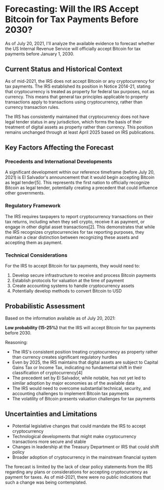 # Forecasting: Will the IRS Accept Bitcoin for Tax Payments Before 2030?

As of July 20, 2021, I'll analyze the available evidence to forecast whether the US Internal Revenue Service will officially accept Bitcoin for tax payments before January 1, 2030.

## Current Status and Historical Context

As of mid-2021, the IRS does not accept Bitcoin or any cryptocurrency for tax payments. The IRS established its position in Notice 2014-21, stating that cryptocurrency is treated as property for federal tax purposes, not as currency. This means that general tax principles applicable to property transactions apply to transactions using cryptocurrency, rather than currency transaction rules.

The IRS has consistently maintained that cryptocurrency does not have legal tender status in any jurisdiction, which forms the basis of their treatment of digital assets as property rather than currency. This position remains unchanged through at least April 2025 based on IRS publications.

## Key Factors Affecting the Forecast

### Precedents and International Developments

A significant development within our reference timeframe (before July 20, 2021) is El Salvador's announcement that it would begin accepting Bitcoin as legal tender[5]. This represents the first nation to officially recognize Bitcoin as legal tender, potentially creating a precedent that could influence other governments.

### Regulatory Framework

The IRS requires taxpayers to report cryptocurrency transactions on their tax returns, including when they sell crypto, receive it as payment, or engage in other digital asset transactions[2]. This demonstrates that while the IRS recognizes cryptocurrencies for tax reporting purposes, they maintain a clear distinction between recognizing these assets and accepting them as payment.

### Technical Considerations

For the IRS to accept Bitcoin for tax payments, they would need to:
1. Develop secure infrastructure to receive and process Bitcoin payments
2. Establish protocols for valuation at the time of payment
3. Create accounting systems to handle cryptocurrency assets
4. Potentially develop methods to convert Bitcoin to USD

## Probabilistic Assessment

Based on the information available as of July 20, 2021:

**Low probability (15-25%)** that the IRS will accept Bitcoin for tax payments before 2030.

Reasoning:
- The IRS's consistent position treating cryptocurrency as property rather than currency creates significant regulatory hurdles
- Even by 2025, the IRS maintains that digital assets are subject to Capital Gains Tax or Income Tax, indicating no fundamental shift in their classification of cryptocurrency[4]
- The precedent set by El Salvador, while notable, has not yet led to similar adoption by major economies as of the available data
- The IRS would need to overcome substantial technical, security, and accounting challenges to implement Bitcoin tax payments
- The volatility of Bitcoin presents valuation challenges for tax payments

## Uncertainties and Limitations

- Potential legislative changes that could mandate the IRS to accept cryptocurrency
- Technological developments that might make cryptocurrency transactions more secure and stable
- Changes in leadership at the Treasury Department or IRS that could shift policy
- Broader adoption of cryptocurrency in the mainstream financial system

The forecast is limited by the lack of clear policy statements from the IRS regarding any plans or considerations for accepting cryptocurrency as payment for taxes. As of mid-2021, there were no public indications that such a change was being contemplated.